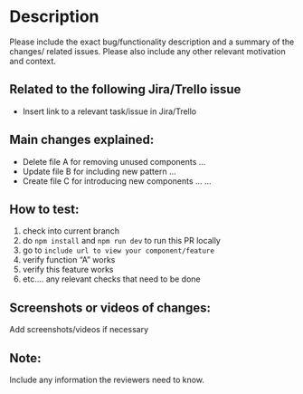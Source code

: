 # Description
Please include the exact bug/functionality description and a summary of the changes/ related issues. Please also include any other relevant motivation and context.

## Related to the following Jira/Trello issue 

- Insert link to a relevant task/issue in Jira/Trello

## Main changes explained:
- Delete file A for removing unused components …
- Update file B for including new pattern …
- Create file C for introducing new components …
…

## How to test:
1. check into current branch
2. do `npm install` and `npm run dev` to run this PR locally
3. go to `include url to view your component/feature` 
4. verify function “A” works
5. verify this feature works
6. etc.... any relevant checks that need to be done

## Screenshots or videos of changes:

Add screenshots/videos if necessary

## Note:
Include any information the reviewers need to know.